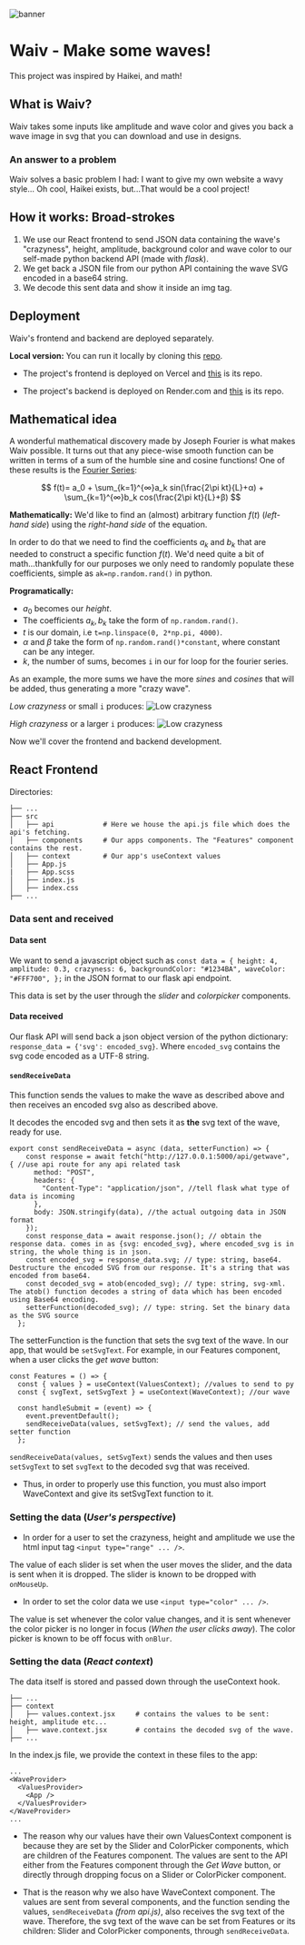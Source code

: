 ![banner](https://raw.githubusercontent.com/sebastianod/waveMaker/master/banner.svg)
# Waiv - Make some waves!

This project was inspired by Haikei, and math!

## What is Waiv?

Waiv takes some inputs like amplitude and wave color and gives you back a wave image in svg that you can download and use in designs.

### An answer to a problem
Waiv solves a basic problem I had: I want to give my own website a wavy style... Oh cool, Haikei exists, but...That would be a cool project!

## How it works: Broad-strokes

1. We use our React frontend to send JSON data containing the wave's "crazyness", height, amplitude, background color and wave color to our self-made python backend API (made with *flask*).
2. We get back a JSON file from our python API containing the wave SVG encoded in a base64 string.
3. We decode this sent data and show it inside an img tag.

## Deployment
Waiv's frontend and backend are deployed separately.

**Local version:** You can run it locally by cloning this [repo](https://github.com/sebastianod/waveMaker). 

* The project's frontend is deployed on Vercel and [this](https://github.com/sebastianod/waiv-client) is its repo.

* The project's backend is deployed on Render.com and [this](https://github.com/sebastianod/waiv-server) is its repo.

## Mathematical idea
A wonderful mathematical discovery made by Joseph Fourier is what makes Waiv possible. It turns out that any piece-wise smooth function can be written in terms of a sum of the humble sine and cosine functions! One of these results is the [Fourier Series](https://en.wikipedia.org/wiki/Fourier_series#):

$$
f(t)= a_0 + \sum_{k=1}^{∞}a_k sin(\frac{2\pi kt}{L}+α) + \sum_{k=1}^{∞}b_k cos(\frac{2\pi kt}{L}+β)
$$

**Mathematically:** We'd like to find an (almost) arbitrary function $f(t)$ (*left-hand side*) using the *right-hand side* of the equation.

In order to do that we need to find the coefficients $a_k$ and $b_k$ that are needed to construct a specific function $f(t)$. We'd need quite a bit of math...thankfully for our purposes we only need to randomly populate these coefficients, simple as `ak=np.random.rand()` in python.

**Programatically:**
* $a_0$ becomes our *height*.
* The coefficients $a_k,b_k$ take the form of `np.random.rand()`.
* $t$ is our domain, i.e `t=np.linspace(0, 2*np.pi, 4000)`.
* $\alpha$ and $\beta$ take the form of `np.random.rand()*constant`, where constant can be any integer.
* $k$, the number of sums, becomes `i` in our for loop for the fourier series.

As an example, the more sums we have the more *sines* and *cosines* that will be added, thus generating a more "crazy wave".

*Low crazyness* or small `i` produces:
![Low crazyness](https://raw.githubusercontent.com/sebastianod/waveMaker/master/lowcrazy.svg)

*High crazyness* or a larger `i` produces:
![Low crazyness](https://raw.githubusercontent.com/sebastianod/waveMaker/master/highcrazy.svg)

Now we'll cover the frontend and backend development.

## React Frontend
Directories:
```
├── ...
├── src
│   ├── api            # Here we house the api.js file which does the api's fetching.
│   ├── components     # Our apps components. The "Features" component contains the rest.
│   ├── context        # Our app's useContext values
│   ├── App.js
|   ├── App.scss
│   ├── index.js
│   ├── index.css
├── ...
 ```
### Data sent and received
#### Data sent
We want to send a javascript object such as `const data = {
  height: 4,
  amplitude: 0.3,
  crazyness: 6,
  backgroundColor: "#1234BA",
  waveColor: "#FFF700",
};` in the JSON format to our flask api endpoint. 

This data is set by the user through the *slider* and *colorpicker* components.
#### Data received
Our flask API will send back a json object version of the python dictionary: `response_data = {'svg': encoded_svg}`. Where `encoded_svg` contains the svg code encoded as a UTF-8 string.

#### `sendReceiveData`
This function sends the values to make the wave as described above and then receives an encoded svg also as described above. 

It decodes the encoded svg and then sets it as **the** svg text of the wave, ready for use.

```
export const sendReceiveData = async (data, setterFunction) => {
    const response = await fetch("http://127.0.0.1:5000/api/getwave", { //use api route for any api related task
      method: "POST",
      headers: {
        "Content-Type": "application/json", //tell flask what type of data is incoming
      },
      body: JSON.stringify(data), //the actual outgoing data in JSON format
    });
    const response_data = await response.json(); // obtain the response data. comes in as {svg: encoded_svg}, where encoded_svg is in string, the whole thing is in json.
    const encoded_svg = response_data.svg; // type: string, base64. Destructure the encoded SVG from our response. It's a string that was encoded from base64.
    const decoded_svg = atob(encoded_svg); // type: string, svg-xml. The atob() function decodes a string of data which has been encoded using Base64 encoding.
    setterFunction(decoded_svg); // type: string. Set the binary data as the SVG source
  };
```

The setterFunction is the function that sets the svg text of the wave. In our app, that would be `setSvgText`. For example, in our Features component, when a user clicks the *get wave* button:

```
const Features = () => {
  const { values } = useContext(ValuesContext); //values to send to py
  const { svgText, setSvgText } = useContext(WaveContext); //our wave

  const handleSubmit = (event) => {
    event.preventDefault();
    sendReceiveData(values, setSvgText); // send the values, add setter function
  };
```
`sendReceiveData(values, setSvgText)` sends the values and then uses `setSvgText` to set `svgText` to the decoded svg that was received.

* Thus, in order to properly use this function, you must also import WaveContext and give its setSvgText function to it.


### Setting the data (*User's perspective*)
* In order for a user to set the crazyness, height and amplitude we use the html input tag `<input type="range" ... />`.

The value of each slider is set when the user moves the slider, and the data is sent when it is dropped. The slider is known to be dropped with `onMouseUp`.

* In order to set the color data we use `<input type="color" ... />`.


The value is set whenever the color value changes, and it is sent whenever the color picker is no longer in focus (*When the user clicks away*). The color picker is known to be off focus with `onBlur`.

### Setting the data (*React context*)
The data itself is stored and passed down through the useContext hook.

```
├── ...
├── context
│   ├── values.context.jsx     # contains the values to be sent: height, amplitude etc...
│   ├── wave.context.jsx       # contains the decoded svg of the wave.
├── ...
 ```
In the index.js file, we provide the context in these files to the app:
```
...
<WaveProvider>
  <ValuesProvider>
    <App />
  </ValuesProvider>
</WaveProvider>
...
```
* The reason why our values have their own ValuesContext component is because they are set by the Slider and ColorPicker components, which are children of the Features component. The values are sent to the API either from the Features component through the *Get Wave* button, or directly through dropping focus on a Slider or ColorPicker component.

* That is the reason why we also have WaveContext component. The values are sent from several components, and the function sending the values, `sendReceiveData` *(from api.js)*, also receives the svg text of the wave. Therefore, the svg text of the wave can be set from Features or its children: Slider and ColorPicker components, through `sendReceiveData`.
